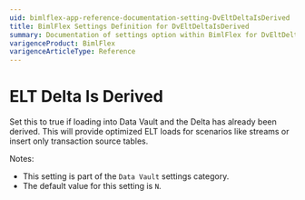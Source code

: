 ```yaml
---
uid: bimlflex-app-reference-documentation-setting-DvEltDeltaIsDerived
title: BimlFlex Settings Definition for DvEltDeltaIsDerived
summary: Documentation of settings option within BimlFlex for DvEltDeltaIsDerived
varigenceProduct: BimlFlex
varigenceArticleType: Reference
---
```


# ELT Delta Is Derived

Set this to true if loading into Data Vault and the Delta has already been derived. This will provide optimized ELT loads for scenarios like streams or insert only transaction source tables.

Notes:
* This setting is part of the `Data Vault` settings category.
* The default value for this setting is `N`.